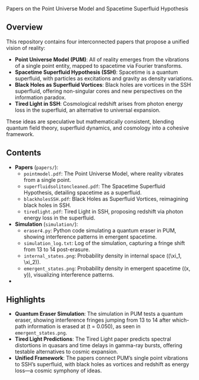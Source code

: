 Papers on the Point Universe Model and Spacetime Superfluid Hypothesis

## Overview
This repository contains four interconnected papers that propose a unified vision of reality:
- **Point Universe Model (PUM)**: All of reality emerges from the vibrations of a single point entity, mapped to spacetime via Fourier transforms.
- **Spacetime Superfluid Hypothesis (SSH)**: Spacetime is a quantum superfluid, with particles as excitations and gravity as density variations.
- **Black Holes as Superfluid Vortices**: Black holes are vortices in the SSH superfluid, offering non-singular cores and new perspectives on the information paradox.
- **Tired Light in SSH**: Cosmological redshift arises from photon energy loss in the superfluid, an alternative to universal expansion.

These ideas are speculative but mathematically consistent, blending quantum field theory, superfluid dynamics, and cosmology into a cohesive framework.

## Contents
- **Papers** (`papers/`):
  - `pointmodel.pdf`: The Point Universe Model, where reality vibrates from a single point.
  - `superfluidsolitoncleaned.pdf`: The Spacetime Superfluid Hypothesis, detailing spacetime as a superfluid.
  - `blackholesSSH.pdf`: Black Holes as Superfluid Vortices, reimagining black holes in SSH.
  - `tiredlight.pdf`: Tired Light in SSH, proposing redshift via photon energy loss in the superfluid.
- **Simulation** (`simulation/`):
  - `eraser4.py`: Python code simulating a quantum eraser in PUM, showing interference patterns in emergent spacetime.
  - `simulation_log.txt`: Log of the simulation, capturing a fringe shift from 13 to 14 post-erasure.
  - `internal_states.png`: Probability density in internal space (\(\xi_1, \xi_2\)).
  - `emergent_states.png`: Probability density in emergent spacetime (\(x, y\)), visualizing interference patterns.
-   

## Highlights
- **Quantum Eraser Simulation**: The simulation in PUM tests a quantum eraser, showing interference fringes jumping from 13 to 14 after which-path information is erased at \(t = 0.050\), as seen in `emergent_states.png`.
- **Tired Light Predictions**: The Tired Light paper predicts spectral distortions in quasars and time delays in gamma-ray bursts, offering testable alternatives to cosmic expansion.
- **Unified Framework**: The papers connect PUM’s single point vibrations to SSH’s superfluid, with black holes as vortices and redshift as energy loss—a cosmic symphony of ideas.
